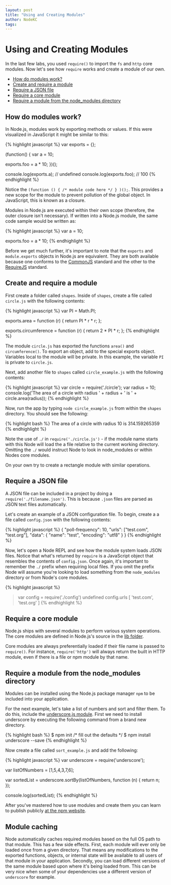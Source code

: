 ```yaml
---
layout: post
title: "Using and Creating Modules"
author: NodeKC
tags:
---
```


# Using and Creating Modules

In the last few labs, you used `require()` to import the `fs` and `http` core modules. Now let\'s see how `require` works and create a module of our own.

* [How do modules work?](#how_do_modules_work)
* [Create and require a module](#create_and_require_a_module)
* [Require a JSON file](#require_a_json_file)
* [Require a core module](#require_a_core_module)
* [Require a module from the node_modules directory](#require_a_module_from_the_node_modules_directory)


## How do modules work?

In Node.js, modules work by exporting methods or values.  If this were visualized in JavaScript it might be similar to this:

{% highlight javascript %}
var exports = {};

(function() {
  var a = 10;

  exports.foo = a * 10;
})();

console.log(exports.a);   // undefined
console.log(exports.foo); // 100
{% endhighlight %}

Notice the `(function () { /* module code here */ } )();`. This provides a new scope for the module to prevent pollution of the global object. In JavaScript, this is known as a closure.

Modules in Node.js are executed within their own scope (therefore, the outer closure isn\'t necessary). If written into a Node.js module, the same code sample would be written as:

{% highlight javascript %}
var a = 10;

exports.foo = a * 10;
{% endhighlight %}

Before we get much further, it\'s important to note that the `exports` and `module.exports` objects in Node.js are equivalent. They are both available because one conforms to the [CommonJS](http://www.commonjs.org/) standard and the other to the [RequireJS](http://requirejs.org) standard.

## Create and require a module

First create a folder called `shapes`.
Inside of `shapes`, create a file called `circle.js` with the following contents:

{% highlight javascript %}
var PI = Math.PI;

exports.area = function (r) {
  return PI * r * r;
};

exports.circumference = function (r) {
  return 2 * PI * r;
};
{% endhighlight %}

The module `circle.js` has exported the functions `area()` and `circumference()`. To export an object, add to the special exports object.  Variables local to the module will be private. In this example, the variable `PI` is private to `circle.js`.

Next, add another file to `shapes` called `circle_example.js` with the following contents:

{% highlight javascript %}
var circle = require('./circle');
var radius = 10;
console.log('The area of a circle with radius ' + radius + ' is ' + circle.area(radius));
{% endhighlight %}

Now, run the app by typing `node circle_example.js` from within the `shapes` directory. You should see the following:

{% highlight bash %}
The area of a circle with radius 10 is 314.159265359
{% endhighlight %}

Note the use of `./` in `require('./circle.js')` - if the module name starts with this Node will load the a file relative to the current working directory. Omitting the `./` would instruct Node to look in node_modules or within Nodes core modules.

On your own try to create a rectangle module with similar operations.

## Require a JSON file

A JSON file can be included in a project by doing a `require('./filename.json')`.  This is because `.json` files are parsed as JSON text files automatically.

Let\'s create an example of a JSON configuration file. To begin, create a a file called `config.json` with the following contents:

{% highlight javascript %}
{
  "poll-frequency": 10,
  "urls": ["test.com", "test.org"],
  "data": { "name": "test", "encoding": "utf8" }
}
{% endhighlight %}

Now, let\'s open a Node REPL and see how the module system loads JSON files. Notice that what\'s returned by `require` is a JavaScript object that resembles the contents of `config.json`. Once again, it\'s important to remember the `./` prefix when requiring local files. If you omit the prefix Node will assume you\'re looking to load something from the `node_modules` directory or from Node\'s core modules.

{% highlight javascript %}
> var config = require('./config')
undefined
> config.urls
[ 'test.com', 'test.org' ]
{% endhighlight %}

## Require a core module

Node.js ships with several modules to perform various system operations. The core modules are defined in Node.js\'s source in the [lib folder](https://github.com/joyent/node/tree/master/lib).

Core modules are always preferentially loaded if their file name is passed to `require()`. For instance, `require('http')` will always return the built in HTTP module, even if there is a file or npm module by that name.

## Require a module from the node_modules directory

Modules can be installed using the Node.js package manager `npm` to be included into your application.

For the next example, let\'s take a list of numbers and sort and filter them. To do this, include the [underscore.js module](https://npmjs.org/package/underscore). First we need to install underscore by executing the following command from a brand new directory.

{% highlight bash %}
$ npm init /* fill out the defaults */
$ npm install underscore --save
{% endhighlight %}

Now create a file called `sort_example.js` and add the following:

{% highlight javascript %}
var underscore = require('underscore');

var listOfNumbers = [1,5,4,3,7,6];

var sortedList = underscore.sortBy(listOfNumbers, function (n) { return n; });

console.log(sortedList);
{% endhighlight %}

After you\'ve mastered how to use modules and create them you can learn to publish publicly [at the npm website](http://npmjs.org).

## Module caching

Node automatically caches required modules based on the full OS path to that module. This has a few side effects. First, each module will ever only be loaded once from a given directory. That means any modifications to the exported functions, objects, or internal state will be available to all users of that module in your application. Secondly, you can load different versions of the same module based upon where it\'s being loaded from. This can be very nice when some of your dependencies use a different version of `underscore` for example.